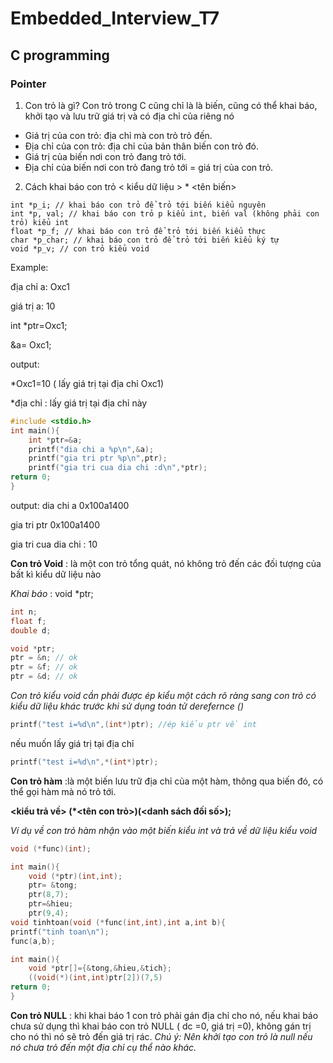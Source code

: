# Embedded_Interview_T7
## C programming 
### Pointer
1. Con trỏ là gì? Con trỏ trong C cũng chỉ là là biến, cũng có thể khai báo, khởi tạo và lưu trữ giá trị và có địa chỉ của riêng nó
* Giá trị của con trỏ: địa chỉ mà con trỏ trỏ đến.
* Địa chỉ của con trỏ: địa chỉ của bản thân biến con trỏ đó.
* Giá trị của biến nơi con trỏ đang trỏ tới.
* Địa chỉ của biến nơi con trỏ đang trỏ tới = giá trị của con trỏ.
2. Cách khai báo con trỏ
  < kiểu dữ liệu > * <tên biến>
  ```
int *p_i; // khai báo con trỏ để trỏ tới biến kiểu nguyên
int *p, val; // khai báo con trỏ p kiểu int, biến val (không phải con trỏ) kiểu int
float *p_f; // khai báo con trỏ để trỏ tới biến kiểu thực
char *p_char; // khai báo con trỏ để trỏ tới biến kiểu ký tự
void *p_v; // con trỏ kiểu void 
```
Example:

địa chỉ a: Oxc1

giá trị a: 10

int *ptr=Oxc1;

&a= Oxc1;

output:

*Oxc1=10 ( lấy giá trị tại địa chỉ Oxc1)

*địa chỉ : lấy giá trị tại địa chỉ này
```C
#include <stdio.h>
int main(){
	int *ptr=&a;
	printf("dia chi a %p\n",&a);
	printf("gia tri ptr %p\n",ptr);
	printf("gia tri cua dia chi :d\n",*ptr);
return 0;
}
```
output:
dia chi a 0x100a1400

gia tri ptr 0x100a1400

gia tri cua dia chi : 10

**Con trỏ Void** : là một con trỏ tổng quát, nó không trỏ đến các đối tượng của bất kì kiểu dữ liệu nào

*Khai báo* : void *ptr;
```C
int n;
float f;
double d;

void *ptr;
ptr = &n; // ok
ptr = &f; // ok
ptr = &d; // ok
```
*Con trỏ kiểu void cần phải được ép kiểu một cách rõ ràng sang con trỏ có kiểu dữ liệu khác trước khi sử dụng toán tử derefernce ()*
```C
printf("test i=%d\n",(int*)ptr); //ép kiểu ptr về int
```
nếu muốn lấy giá trị tại địa chỉ
```C
printf("test i=%d\n",*(int*)ptr);  
```
**Con trỏ hàm** :là một biến lưu trữ địa chỉ của một hàm, thông qua biến đó, có thể gọi hàm mà nó trỏ tới.

**<kiểu trả về> (*<tên con trỏ>)(<danh sách đối số>);**

*Ví dụ về con trỏ hàm nhận vào một biến kiểu int và trả về dữ liệu kiểu void*
```C
void (*func)(int);
```
```C
int main(){
	void (*ptr)(int,int);
	ptr= &tong;
	ptr(8,7);
	ptr=&hieu;
	ptr(9,4);
void tinhtoan(void (*func(int,int),int a,int b){
printf("tinh toan\n");
func(a,b);
```
```C
int main(){
	void *ptr[]={&tong,&hieu,&tich};
	((void(*)(int,int)ptr[2])(7,5)
return 0;
}
```
**Con trỏ NULL** : khi khai báo 1 con trỏ phải gán địa chỉ cho nó, nếu khai báo chưa sử dụng thì khai báo con trỏ NULL ( dc =0, giá trị =0), không gán trị cho nó thì nó sẽ trỏ đến giá trị rác.
*Chú ý: Nên khởi tạo con trỏ là null nếu nó chưa trỏ đến một địa chỉ cụ thể nào khác.*





